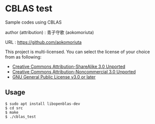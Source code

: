 # CBLAS test

Sample codes using CBLAS

author (attribution)
: 青子守歌 (aokomoriuta)

URL
: https://github.com/aokomoriuta

This project is multi-licensed.
You can select the license of your choice from as following:

* [Creative Commons Attribution-ShareAlike 3.0 Unported](http://creativecommons.org/licenses/by-sa/3.0/)
* [Creative Commons Attribution-Noncommercial 3.0 Unported](http://creativecommons.org/licenses/by-nc/3.0/)
* [GNU General Public License v3.0 or later](http://www.gnu.org/licenses/gpl.html)

## Usage

```shell
$ sudo apt install libopenblas-dev
$ cd src
$ make
$ ./cblas_test
```